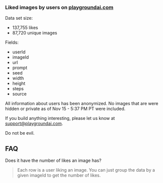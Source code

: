 ### Liked images by users on [playgroundai.com](https://playgroundai.com)

Data set size:

- 137,755 likes
- 87,720 unique images

Fields:

- userId
- imageId
- url
- prompt
- seed
- width
- height
- steps
- source

All information about users has been anonymized. No images that are were hidden or private as of Nov 15 - 5:37 PM PT were included.

If you build anything interesting, please let us know at support@playgroundai.com.

Do not be evil.

## FAQ

Does it have the number of likes an image has?

> Each row is a user liking an image. You can just group the data by a given imageId to get the number of likes.
